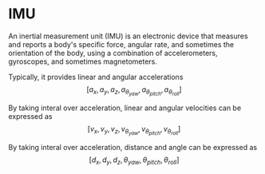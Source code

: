 # IMU

An inertial measurement unit (IMU) is an electronic device that measures and reports a body's specific force, angular rate, and sometimes the orientation of the body, using a combination of accelerometers, gyroscopes, and sometimes magnetometers. 

Typically, it provides
linear and angular accelerations
$$
[a_x, a_y, a_z, a_{\theta_{yaw}}, a_{\theta_{pitch}}, a_{\theta_{roll}}]
$$

By taking interal over acceleration, linear and angular velocities can be expressed as
$$
[v_x, v_y, v_z, v_{\theta_{yaw}}, v_{\theta_{pitch}}, v_{\theta_{roll}}]
$$

By taking interal over acceleration, distance and angle can be expressed as
$$
[d_x, d_y, d_z, \theta_{yaw}, \theta_{pitch}, \theta_{roll}]
$$